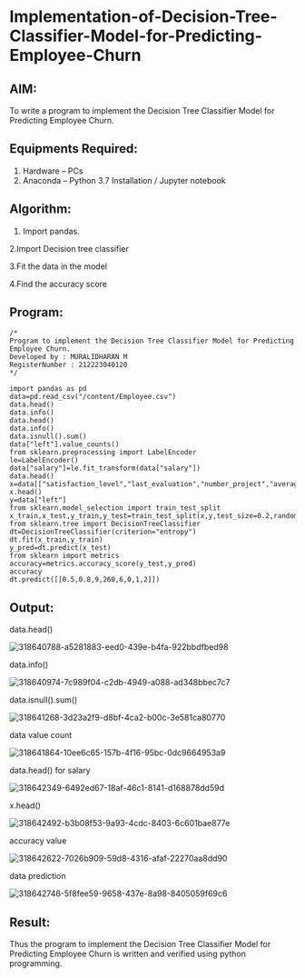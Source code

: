 # Implementation-of-Decision-Tree-Classifier-Model-for-Predicting-Employee-Churn

## AIM:
To write a program to implement the Decision Tree Classifier Model for Predicting Employee Churn.

## Equipments Required:
1. Hardware – PCs
2. Anaconda – Python 3.7 Installation / Jupyter notebook

## Algorithm:
1. Import pandas.
   
2.Import Decision tree classifier

3.Fit the data in the model

4.Find the accuracy score

## Program:
```
/*
Program to implement the Decision Tree Classifier Model for Predicting Employee Churn.
Developed by : MURALIDHARAN M
RegisterNumber : 212223040120
*/
```
```
import pandas as pd
data=pd.read_csv("/content/Employee.csv")
data.head()
data.info()
data.head()
data.info()
data.isnull().sum()
data["left"].value_counts()
from sklearn.preprocessing import LabelEncoder
le=LabelEncoder()
data["salary"]=le.fit_transform(data["salary"])
data.head()
x=data[["satisfaction_level","last_evaluation","number_project","average_montly_hours","time_spend_company","Work_accident","promotion_last_5years","salary"]]
x.head()
y=data["left"]
from sklearn.model_selection import train_test_split
x_train,x_test,y_train,y_test=train_test_split(x,y,test_size=0.2,random_state=100)
from sklearn.tree import DecisionTreeClassifier
dt=DecisionTreeClassifier(criterion="entropy")
dt.fit(x_train,y_train)
y_pred=dt.predict(x_test)
from sklearn import metrics
accuracy=metrics.accuracy_score(y_test,y_pred)
accuracy
dt.predict([[0.5,0.8,9,260,6,0,1,2]])
```
## Output:
data.head()

![318640788-a5281883-eed0-439e-b4fa-922bbdfbed98](https://github.com/user-attachments/assets/b2b5a492-6404-4a1b-a997-16140eeda91c)

data.info()

![318640974-7c989f04-c2db-4949-a088-ad348bbec7c7](https://github.com/user-attachments/assets/e7c54750-5886-4d13-81f5-1020e20978bb)

data.isnull().sum()

![318641268-3d23a2f9-d8bf-4ca2-b00c-3e581ca80770](https://github.com/user-attachments/assets/5b7616dd-2a1f-4974-9b29-6121a2e2aeb8)

data value count

![318641864-10ee6c65-157b-4f16-95bc-0dc9664953a9](https://github.com/user-attachments/assets/a31ab0cd-dcdc-42fa-ae48-3cea2b366066)

data.head() for salary

![318642349-6492ed67-18af-46c1-8141-d168878dd59d](https://github.com/user-attachments/assets/4706d9d9-59fe-4169-86c9-c25707389296)

x.head()

![318642492-b3b08f53-9a93-4cdc-8403-6c601bae877e](https://github.com/user-attachments/assets/917f26b6-d9f0-4931-9240-34a7d36603b8)

accuracy value

![318642622-7026b909-59d8-4316-afaf-22270aa8dd90](https://github.com/user-attachments/assets/718be8ac-49a4-400e-927f-7f788de5bc26)

data prediction

![318642746-5f8fee59-9658-437e-8a98-8405059f69c6](https://github.com/user-attachments/assets/be015c7b-a6fe-46f2-8af4-778d7c033718)

## Result:
Thus the program to implement the  Decision Tree Classifier Model for Predicting Employee Churn is written and verified using python programming.
